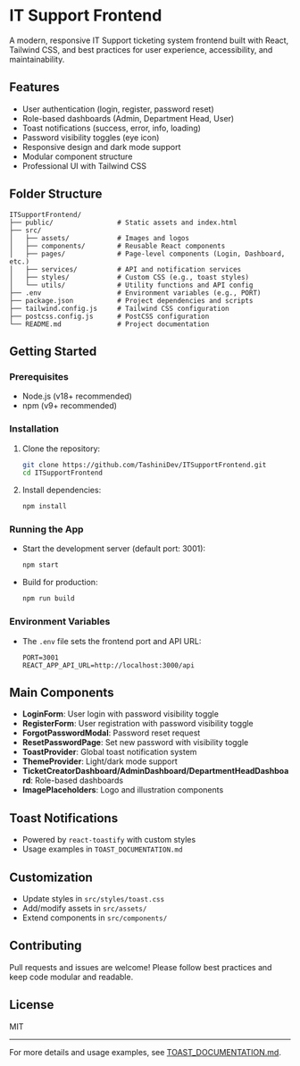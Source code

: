 # IT Support Frontend

A modern, responsive IT Support ticketing system frontend built with React, Tailwind CSS, and best practices for user experience, accessibility, and maintainability.

## Features
- User authentication (login, register, password reset)
- Role-based dashboards (Admin, Department Head, User)
- Toast notifications (success, error, info, loading)
- Password visibility toggles (eye icon)
- Responsive design and dark mode support
- Modular component structure
- Professional UI with Tailwind CSS

## Folder Structure
```
ITSupportFrontend/
├── public/                # Static assets and index.html
├── src/
│   ├── assets/            # Images and logos
│   ├── components/        # Reusable React components
│   ├── pages/             # Page-level components (Login, Dashboard, etc.)
│   ├── services/          # API and notification services
│   ├── styles/            # Custom CSS (e.g., toast styles)
│   └── utils/             # Utility functions and API config
├── .env                   # Environment variables (e.g., PORT)
├── package.json           # Project dependencies and scripts
├── tailwind.config.js     # Tailwind CSS configuration
├── postcss.config.js      # PostCSS configuration
└── README.md              # Project documentation
```

## Getting Started

### Prerequisites
- Node.js (v18+ recommended)
- npm (v9+ recommended)

### Installation
1. Clone the repository:
   ```sh
   git clone https://github.com/TashiniDev/ITSupportFrontend.git
   cd ITSupportFrontend
   ```
2. Install dependencies:
   ```sh
   npm install
   ```

### Running the App
- Start the development server (default port: 3001):
  ```sh
  npm start
  ```
- Build for production:
  ```sh
  npm run build
  ```

### Environment Variables
- The `.env` file sets the frontend port and API URL:
  ```env
  PORT=3001
  REACT_APP_API_URL=http://localhost:3000/api
  ```

## Main Components
- **LoginForm**: User login with password visibility toggle
- **RegisterForm**: User registration with password visibility toggle
- **ForgotPasswordModal**: Password reset request
- **ResetPasswordPage**: Set new password with visibility toggle
- **ToastProvider**: Global toast notification system
- **ThemeProvider**: Light/dark mode support
- **TicketCreatorDashboard/AdminDashboard/DepartmentHeadDashboard**: Role-based dashboards
- **ImagePlaceholders**: Logo and illustration components

## Toast Notifications
- Powered by `react-toastify` with custom styles
- Usage examples in `TOAST_DOCUMENTATION.md`

## Customization
- Update styles in `src/styles/toast.css`
- Add/modify assets in `src/assets/`
- Extend components in `src/components/`

## Contributing
Pull requests and issues are welcome! Please follow best practices and keep code modular and readable.

## License
MIT

---
For more details and usage examples, see [TOAST_DOCUMENTATION.md](./TOAST_DOCUMENTATION.md).
